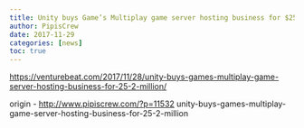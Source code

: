```yaml
---
title: Unity buys Game’s Multiplay game server hosting business for $25.2 million
author: PipisCrew
date: 2017-11-29
categories: [news]
toc: true
---
```


https://venturebeat.com/2017/11/28/unity-buys-games-multiplay-game-server-hosting-business-for-25-2-million/

origin - http://www.pipiscrew.com/?p=11532 unity-buys-games-multiplay-game-server-hosting-business-for-25-2-million